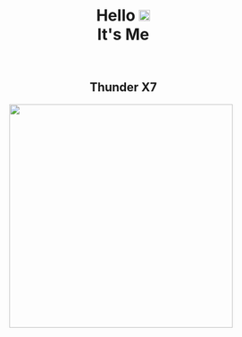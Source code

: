 <h1 align="center">Hello <img src="https://user-images.githubusercontent.com/1303154/88677602-1635ba80-d120-11ea-84d8-d263ba5fc3c0.gif" width="20px" alt="hi"><br>It's Me</h1><br><h2 align="center">Thunder  X7</h2>

<p align='center'><a href="https://www.instagram.com/efzyn_"><img height="400" src="https://i.ibb.co/84dYvnH/88ae68c16b70100441e86fb010b84e82.jpg"></a>&nbsp;&nbsp;</p>
